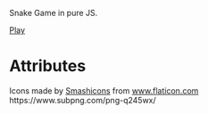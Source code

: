 Snake Game in pure JS.

[Play](https://tanel.github.io/snake/)

# Attributes
<div>Icons made by <a href="https://www.flaticon.com/authors/smashicons" title="Smashicons">Smashicons</a> from <a href="https://www.flaticon.com/" title="Flaticon">www.flaticon.com</a></div>
https://www.subpng.com/png-q245wx/
